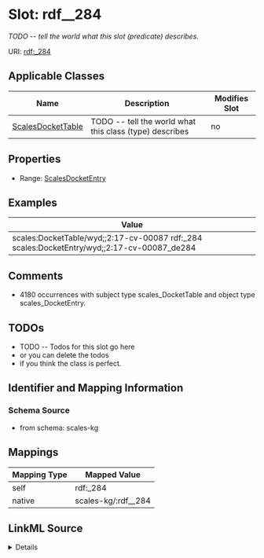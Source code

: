 

# Slot: rdf__284


_TODO -- tell the world what this slot (predicate) describes._





URI: [rdf:_284](http://www.w3.org/1999/02/22-rdf-syntax-ns#_284)



<!-- no inheritance hierarchy -->





## Applicable Classes

| Name | Description | Modifies Slot |
| --- | --- | --- |
| [ScalesDocketTable](../classes/ScalesDocketTable.md) | TODO -- tell the world what this class (type) describes |  no  |







## Properties

* Range: [ScalesDocketEntry](../classes/ScalesDocketEntry.md)






## Examples

| Value |
| --- |
| scales:DocketTable/wyd;;2:17-cv-00087 rdf:_284 scales:DocketEntry/wyd;;2:17-cv-00087_de284 |

## Comments

* 4180 occurrences with subject type scales_DocketTable and object type scales_DocketEntry.

## TODOs

* TODO -- Todos for this slot go here
* or you can delete the todos
* if you think the class is perfect.

## Identifier and Mapping Information







### Schema Source


* from schema: scales-kg




## Mappings

| Mapping Type | Mapped Value |
| ---  | ---  |
| self | rdf:_284 |
| native | scales-kg/:rdf__284 |




## LinkML Source

<details>
```yaml
name: rdf__284
description: TODO -- tell the world what this slot (predicate) describes.
todos:
- TODO -- Todos for this slot go here
- or you can delete the todos
- if you think the class is perfect.
comments:
- 4180 occurrences with subject type scales_DocketTable and object type scales_DocketEntry.
examples:
- value: scales:DocketTable/wyd;;2:17-cv-00087 rdf:_284 scales:DocketEntry/wyd;;2:17-cv-00087_de284
from_schema: scales-kg
rank: 1000
slot_uri: rdf:_284
alias: rdf__284
domain_of:
- scales_DocketTable
range: scales_DocketEntry

```
</details>